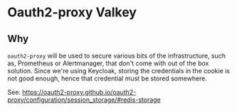 # Oauth2-proxy Valkey

## Why

`oauth2-proxy` will be used to secure various bits of the infrastructure, such as, Prometheus or Alertmanager, that don't come with out of the box solution. Since we're using Keycloak, storing the credentials in the cookie is not good enough, hence that credential must be stored somewhere.

See: <https://oauth2-proxy.github.io/oauth2-proxy/configuration/session_storage/#redis-storage>
